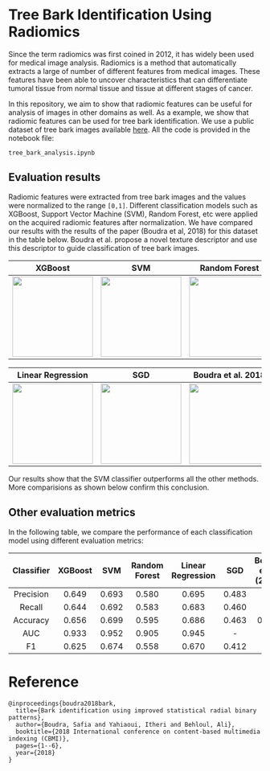 # Tree Bark Identification Using Radiomics 
Since the term radiomics was first coined in 2012, it has widely been used for medical image analysis. Radiomics is a method that automatically extracts a large of number of different features from medical images. These features have been able to uncover characteristics that can differentiate tumoral tissue from normal tissue and tissue at different stages of cancer.

In this repository, we aim to show that radiomic features can be useful for analysis of images in other domains as well. As a example, we show that radiomic features can be used for tree bark identification. We use a public dataset of tree bark images available [here](https://www.vicos.si/resources/trunk12/). All the code is provided in the notebook file: 

```tree_bark_analysis.ipynb```

## Evaluation results
Radiomic features were extracted from tree bark images and the values were normalized to the range ```[0,1]```. Different classification models such as XGBoost, Support Vector Machine (SVM), Random Forest, etc were applied on the acquired radiomic features after normalization. We have compared our results with the results of the paper (Boudra et al, 2018) for this dataset in the table below. Boudra et al. propose a novel texture descriptor and use this descriptor to guide classification of tree bark images.

XGBoost  | SVM | Random Forest
:-------------:|:-------------:|:-------------:
<img src="plots/prec_recall_xgboost_crop_s_3000_new_s_256.png" width="160">  | <img src="plots/prec_recall_svm_crop_s_3000_new_s_256.png" width="160">  | <img src="plots/prec_recall_rf_crop_s_3000_new_s_256.png" width="160">

Linear Regression | SGD  | Boudra et al. 2018
:-------------:|:-------------:|:-------------:
<img src="plots/prec_recall_lr_crop_s_3000_new_s_256.png" width="160"> | <img src="plots/prec_recall_sgd_crop_s_3000_new_s_256.png" width="160"> | <img src="plots/prec_recall_boudra.png" width="160">

Our results show that the SVM classifier outperforms all the other methods. More comparisions as shown below confirm this conclusion. 

## Other evaluation metrics

In the following table, we compare the performance of each classification model using different evaluation metrics: 

Classifier | XGBoost |SVM | Random Forest | Linear Regression | SGD | Boudra et al. (2018)
:-------------:|:-------------:|:-------------:|:-------------:|:-------------:|:-------------:|:-------------:
Precision | 0.649 | 0.693 | 0.580|0.695|0.483| -
Recall | 0.644 | 0.692|0.583|0.683|0.460| -
Accuracy | 0.656 | 0.699|0.595|0.686|0.463| 0.677
AUC | 0.933 | 0.952|0.905|0.945| - | -
F1 | 0.625 | 0.674|0.558|0.670|0.412| -

# Reference 
```
@inproceedings{boudra2018bark,
  title={Bark identification using improved statistical radial binary patterns},
  author={Boudra, Safia and Yahiaoui, Itheri and Behloul, Ali},
  booktitle={2018 International conference on content-based multimedia indexing (CBMI)},
  pages={1--6},
  year={2018}
}
```